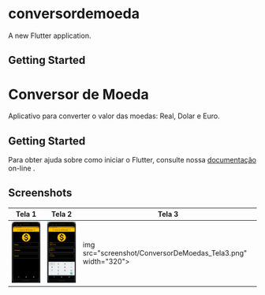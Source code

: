 # conversordemoeda

A new Flutter application.

## Getting Started

# Conversor de Moeda

Aplicativo para converter o valor das moedas: Real, Dolar e Euro. 

## Getting Started

Para obter ajuda sobre como iniciar o Flutter, consulte nossa [documentação](https://flutter.io/) on-line .

## Screenshots

| Tela 1 | Tela 2 | Tela 3 |
| --------|--------|--------|
|<img src="screenshot/ConversorDeMoedas_Tela1.png" width="320">|<img src="screenshot/ConversorDeMoedas_Tela2.png" width="320">|img src="screenshot/ConversorDeMoedas_Tela3.png" width="320">|


